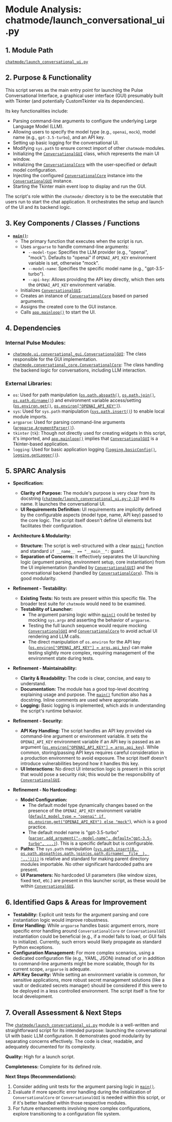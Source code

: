 # Module Analysis: chatmode/launch_conversational_ui.py

## 1. Module Path

[`chatmode/launch_conversational_ui.py`](chatmode/launch_conversational_ui.py:1)

## 2. Purpose & Functionality

This script serves as the main entry point for launching the Pulse Conversational Interface, a graphical user interface (GUI) presumably built with Tkinter (and potentially CustomTkinter via its dependencies).

Its key functionalities include:
*   Parsing command-line arguments to configure the underlying Large Language Model (LLM).
*   Allowing users to specify the model type (e.g., `openai`, `mock`), model name (e.g., `gpt-3.5-turbo`), and an API key.
*   Setting up basic logging for the conversational UI.
*   Modifying `sys.path` to ensure correct import of other `chatmode` modules.
*   Initializing the [`ConversationalGUI`](chatmode/ui/conversational_gui.py:1) class, which represents the main UI window.
*   Initializing the [`ConversationalCore`](chatmode/conversational_core.py:1) with the user-specified or default model configuration.
*   Injecting the configured [`ConversationalCore`](chatmode/conversational_core.py:1) instance into the [`ConversationalGUI`](chatmode/ui/conversational_gui.py:1) instance.
*   Starting the Tkinter main event loop to display and run the GUI.

The script's role within the `chatmode/` directory is to be the executable that users run to start the chat application. It orchestrates the setup and launch of the UI and its backend logic.

## 3. Key Components / Classes / Functions

*   **[`main()`](chatmode/launch_conversational_ui.py:31):**
    *   The primary function that executes when the script is run.
    *   Uses `argparse` to handle command-line arguments:
        *   `--model-type`: Specifies the LLM provider (e.g., "openai", "mock"). Defaults to "openai" if `OPENAI_API_KEY` environment variable is set, otherwise "mock".
        *   `--model-name`: Specifies the specific model name (e.g., "gpt-3.5-turbo").
        *   `--api-key`: Allows providing the API key directly, which then sets the `OPENAI_API_KEY` environment variable.
    *   Initializes [`ConversationalGUI`](chatmode/ui/conversational_gui.py:1).
    *   Creates an instance of [`ConversationalCore`](chatmode/conversational_core.py:1) based on parsed arguments.
    *   Assigns the created core to the GUI instance.
    *   Calls [`app.mainloop()`](chatmode/launch_conversational_ui.py:68) to start the UI.

## 4. Dependencies

### Internal Pulse Modules:
*   [`chatmode.ui.conversational_gui.ConversationalGUI`](chatmode/ui/conversational_gui.py:1): The class responsible for the GUI implementation.
*   [`chatmode.conversational_core.ConversationalCore`](chatmode/conversational_core.py:1): The class handling the backend logic for conversations, including LLM interaction.

### External Libraries:
*   `os`: Used for path manipulation ([`os.path.abspath()`](chatmode/launch_conversational_ui.py:25), [`os.path.join()`](chatmode/launch_conversational_ui.py:25), [`os.path.dirname()`](chatmode/launch_conversational_ui.py:25)) and environment variable access/setting ([`os.environ.get()`](chatmode/launch_conversational_ui.py:35), [`os.environ["OPENAI_API_KEY"]`](chatmode/launch_conversational_ui.py:48)).
*   `sys`: Used for `sys.path` manipulation ([`sys.path.insert()`](chatmode/launch_conversational_ui.py:25)) to enable local module imports.
*   `argparse`: Used for parsing command-line arguments ([`argparse.ArgumentParser()`](chatmode/launch_conversational_ui.py:33)).
*   `tkinter` (`tk`): Though not directly used for creating widgets in this script, it's imported, and [`app.mainloop()`](chatmode/launch_conversational_ui.py:68) implies that [`ConversationalGUI`](chatmode/ui/conversational_gui.py:1) is a Tkinter-based application.
*   `logging`: Used for basic application logging ([`logging.basicConfig()`](chatmode/launch_conversational_ui.py:21), [`logging.getLogger()`](chatmode/launch_conversational_ui.py:22)).

## 5. SPARC Analysis

*   **Specification:**
    *   **Clarity of Purpose:** The module's purpose is very clear from its docstring ([`chatmode/launch_conversational_ui.py:2-13`](chatmode/launch_conversational_ui.py:2)) and its name. It launches the conversational UI.
    *   **UI Requirements Definition:** UI requirements are implicitly defined by the configurable aspects (model type, name, API key) passed to the core logic. The script itself doesn't define UI elements but facilitates their configuration.

*   **Architecture & Modularity:**
    *   **Structure:** The script is well-structured with a clear [`main()`](chatmode/launch_conversational_ui.py:31) function and standard `if __name__ == "__main__":` guard.
    *   **Separation of Concerns:** It effectively separates the UI launching logic (argument parsing, environment setup, core instantiation) from the UI implementation (handled by [`ConversationalGUI`](chatmode/ui/conversational_gui.py:1)) and the conversational backend (handled by [`ConversationalCore`](chatmode/conversational_core.py:1)). This is good modularity.

*   **Refinement - Testability:**
    *   **Existing Tests:** No tests are present within this specific file. The broader test suite for `chatmode` would need to be examined.
    *   **Testability of Launcher:**
        *   The argument parsing logic within [`main()`](chatmode/launch_conversational_ui.py:31) could be tested by mocking `sys.argv` and asserting the behavior of `argparse`.
        *   Testing the full launch sequence would require mocking [`ConversationalGUI`](chatmode/ui/conversational_gui.py:1) and [`ConversationalCore`](chatmode/conversational_core.py:1) to avoid actual UI rendering and LLM calls.
        *   The direct manipulation of `os.environ` for the API key ([`os.environ["OPENAI_API_KEY"] = args.api_key`](chatmode/launch_conversational_ui.py:48)) can make testing slightly more complex, requiring management of the environment state during tests.

*   **Refinement - Maintainability:**
    *   **Clarity & Readability:** The code is clear, concise, and easy to understand.
    *   **Documentation:** The module has a good top-level docstring explaining usage and purpose. The [`main()`](chatmode/launch_conversational_ui.py:31) function also has a docstring. Inline comments are used where appropriate.
    *   **Logging:** Basic logging is implemented, which aids in understanding the script's runtime behavior.

*   **Refinement - Security:**
    *   **API Key Handling:** The script handles an API key provided via command-line argument or environment variable. It sets the `OPENAI_API_KEY` environment variable if an API key is passed as an argument ([`os.environ["OPENAI_API_KEY"] = args.api_key`](chatmode/launch_conversational_ui.py:48)). While common, storing/passing API keys requires careful consideration in a production environment to avoid exposure. The script itself doesn't introduce vulnerabilities beyond how it handles this key.
    *   **UI Interactions:** No direct UI interaction logic is present in this script that would pose a security risk; this would be the responsibility of [`ConversationalGUI`](chatmode/ui/conversational_gui.py:1).

*   **Refinement - No Hardcoding:**
    *   **Model Configuration:**
        *   The default model type dynamically changes based on the presence of the `OPENAI_API_KEY` environment variable ([`default_model_type = "openai" if os.environ.get("OPENAI_API_KEY") else "mock"`](chatmode/launch_conversational_ui.py:35)), which is a good practice.
        *   The default model name is "gpt-3.5-turbo" ([`parser.add_argument("--model-name", default="gpt-3.5-turbo", ...)`](chatmode/launch_conversational_ui.py:39)). This is a specific default but is configurable.
    *   **Paths:** The `sys.path` manipulation ([`sys.path.insert(0, os.path.abspath(os.path.join(os.path.dirname(__file__), '..'))))`](chatmode/launch_conversational_ui.py:25) is relative and standard for making parent directory modules importable. No other significant hardcoded paths are present.
    *   **UI Parameters:** No hardcoded UI parameters (like window sizes, fixed text, etc.) are present in this launcher script, as these would be within [`ConversationalGUI`](chatmode/ui/conversational_gui.py:1).

## 6. Identified Gaps & Areas for Improvement

*   **Testability:** Explicit unit tests for the argument parsing and core instantiation logic would improve robustness.
*   **Error Handling:** While `argparse` handles basic argument errors, more specific error handling around `ConversationalCore` or `ConversationalGUI` instantiation could be beneficial (e.g., if a model fails to load, or GUI fails to initialize). Currently, such errors would likely propagate as standard Python exceptions.
*   **Configuration Management:** For more complex scenarios, using a dedicated configuration file (e.g., YAML, JSON) instead of or in addition to command-line arguments might be more scalable, though for its current scope, `argparse` is adequate.
*   **API Key Security:** While setting an environment variable is common, for sensitive applications, more robust secret management solutions (like a vault or dedicated secrets manager) should be considered if this were to be deployed in a less controlled environment. The script itself is fine for local development.

## 7. Overall Assessment & Next Steps

The [`chatmode/launch_conversational_ui.py`](chatmode/launch_conversational_ui.py:1) module is a well-written and straightforward script for its intended purpose: launching the conversational UI with basic LLM configuration. It demonstrates good modularity by separating concerns effectively. The code is clear, readable, and adequately documented for its complexity.

**Quality:** High for a launch script.

**Completeness:** Complete for its defined role.

**Next Steps (Recommendations):**
1.  Consider adding unit tests for the argument parsing logic in [`main()`](chatmode/launch_conversational_ui.py:31).
2.  Evaluate if more specific error handling during the initialization of `ConversationalCore` or `ConversationalGUI` is needed within this script, or if it's better handled within those respective modules.
3.  For future enhancements involving more complex configurations, explore transitioning to a configuration file system.
